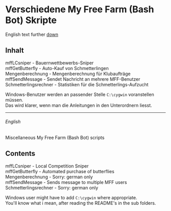 Verschiedene My Free Farm (Bash Bot) Skripte
============================================

English text further [down](#english)

## Inhalt
mffLCsniper - Bauernwettbewerbs-Sniper<br>
mffGetButterfly - Auto-Kauf von Schmetterlingen<br>
Mengenberechnung - Mengenberechnung für Klubaufträge<br>
mffSendMessage - Sendet Nachricht an mehrere MFF-Benutzer<br>
Schmetterlingsrechner - Statistiken für die Schmetterlings-Aufzucht

Windows-Benutzer werden an passender Stelle `C:\cygwin` voranstellen müssen.<br>
Das wird klarer, wenn man die Anleitungen in den Unterordnern liesst.

---
###### English

Miscellaneous My Free Farm (Bash Bot) scripts

## Contents
mffLCsniper - Local Competition Sniper<br>
mffGetButterfly - Automated purchase of butterflies<br>
Mengenberechnung - Sorry: german only<br>
mffSendMessage - Sends message to multiple MFF users<br>
Schmetterlingsrechner - Sorry: german only

Windows user might have to add `C:\cygwin` where appropriate.<br>
You'll know what i mean, after reading the README's in the sub folders.
